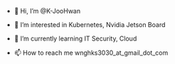 - 👋 Hi, I’m @K-JooHwan
- 👀 I’m interested in Kubernetes, Nvidia Jetson Board
- 🌱 I’m currently learning IT Security, Cloud

- 📫 How to reach me wnghks3030_at_gmail_dot_com
